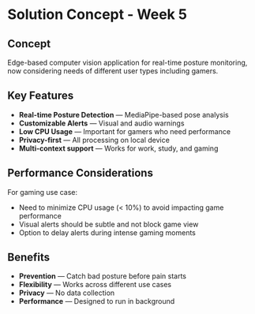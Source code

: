 # Solution Concept - Week 5

## Concept

Edge-based computer vision application for real-time posture monitoring, now considering needs of different user types including gamers.

## Key Features

- **Real-time Posture Detection** — MediaPipe-based pose analysis
- **Customizable Alerts** — Visual and audio warnings
- **Low CPU Usage** — Important for gamers who need performance
- **Privacy-first** — All processing on local device
- **Multi-context support** — Works for work, study, and gaming

## Performance Considerations

For gaming use case:
- Need to minimize CPU usage (< 10%) to avoid impacting game performance
- Visual alerts should be subtle and not block game view
- Option to delay alerts during intense gaming moments

## Benefits

- **Prevention** — Catch bad posture before pain starts
- **Flexibility** — Works across different use cases
- **Privacy** — No data collection
- **Performance** — Designed to run in background

